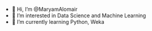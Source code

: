 - 👋 Hi, I’m @MaryamAlomair
- 👀 I’m interested in Data Science and Machine Learning
- 🌱 I’m currently learning Python, Weka

<!---
MaryamAlomair/MaryamAlomair is a ✨ special ✨ repository because its `README.md` (this file) appears on your GitHub profile.
You can click the Preview link to take a look at your changes.
--->
